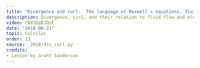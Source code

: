 ```yaml
---
title: "Divergence and curl:  The language of Maxwell's equations, fluid flow, and more"
description: Divergence, curl, and their relation to fluid flow and electromagnetism
video: rB83DpBJQsE
date: "2018-06-21"
topic: Calculus
order: 13
source: _2018/div_curl.py
credits:
- Lesson by Grant Sanderson
---
```

